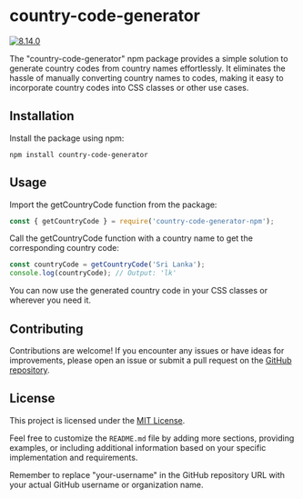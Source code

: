 # country-code-generator

[![8.14.0](https://badge.fury.io/js/country-code-generator.svg)](https://badge.fury.io/js/country-code-generator)

The "country-code-generator" npm package provides a simple solution to generate country codes from country names effortlessly. It eliminates the hassle of manually converting country names to codes, making it easy to incorporate country codes into CSS classes or other use cases.

## Installation

Install the package using npm:

```shell
npm install country-code-generator
```
## Usage

Import the getCountryCode function from the package:

```js
const { getCountryCode } = require('country-code-generator-npm');
```

Call the getCountryCode function with a country name to get the corresponding country code:

```js
const countryCode = getCountryCode('Sri Lanka');
console.log(countryCode); // Output: 'lk'
```
You can now use the generated country code in your CSS classes or wherever you need it.


## Contributing

Contributions are welcome! If you encounter any issues or have ideas for improvements, please open an issue or submit a pull request on the [GitHub repository](https://github.com/p4nduxcv/country-code-generator-npm).

## License

This project is licensed under the [MIT License](https://opensource.org/license/mit/).


Feel free to customize the `README.md` file by adding more sections, providing examples, or including additional information based on your specific implementation and requirements.

Remember to replace "your-username" in the GitHub repository URL with your actual GitHub username or organization name.


